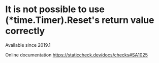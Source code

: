 # It is not possible to use (*time.Timer).Reset's return value correctly

Available since
    2019.1

Online documentation
    https://staticcheck.dev/docs/checks#SA1025
